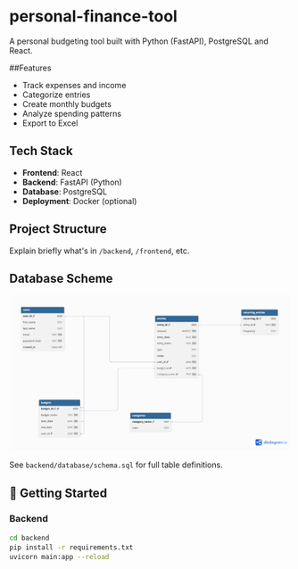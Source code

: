 # personal-finance-tool

A personal budgeting tool built with Python (FastAPI), PostgreSQL and React.

##Features
- Track expenses and income
- Categorize entries
- Create monthly budgets
- Analyze spending patterns
- Export to Excel

## Tech Stack
- **Frontend**: React
- **Backend**: FastAPI (Python)
- **Database**: PostgreSQL
- **Deployment**: Docker (optional)

## Project Structure
Explain briefly what's in `/backend`, `/frontend`, etc.

## Database Scheme

![E/R Diagram](docs/budgettool-er.png)

See `backend/database/schema.sql` for full table definitions.

## 🚀 Getting Started
### Backend
```bash
cd backend
pip install -r requirements.txt
uvicorn main:app --reload

